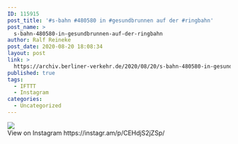 ```yaml
---
ID: 115915
post_title: '#s-bahn #480580 in #gesundbrunnen auf der #ringbahn'
post_name: >
  s-bahn-480580-in-gesundbrunnen-auf-der-ringbahn
author: Ralf Reineke
post_date: 2020-08-20 18:08:34
layout: post
link: >
  https://archiv.berliner-verkehr.de/2020/08/20/s-bahn-480580-in-gesundbrunnen-auf-der-ringbahn/
published: true
tags:
  - IFTTT
  - Instagram
categories:
  - Uncategorized
---
```

<div><img src='https://scontent-iad3-1.cdninstagram.com/v/t51.29350-15/117949930_164795211851987_181177610771274656_n.jpg?_nc_cat=108&_nc_sid=8ae9d6&_nc_ohc=HNnhKzOKdLMAX-8M61P&_nc_ht=scontent-iad3-1.cdninstagram.com&oh=2372e30b85e76723dc8f6fdb77f03f84&oe=5F634ED1' style='max-width:600px;' /><br/><div>View on Instagram https://instagr.am/p/CEHdjS2jZSp/</div></div>